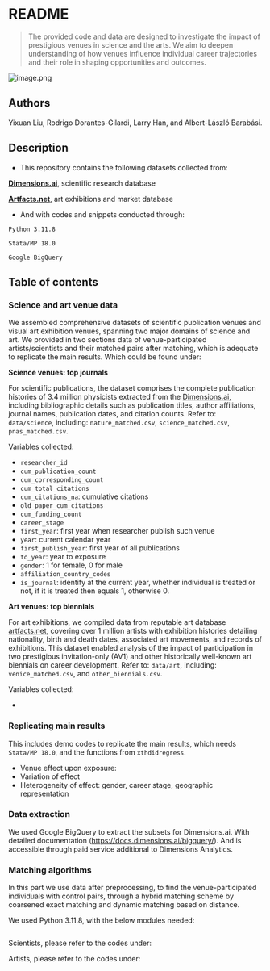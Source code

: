 # README

> The provided code and data are designed to investigate the impact of prestigious venues in science and the arts. We aim to deepen understanding of how venues influence individual career trajectories and their role in shaping opportunities and outcomes.
> 

![image.png](image.png)

## Authors

Yixuan Liu, Rodrigo Dorantes-Gilardi, Larry Han, and Albert-László Barabási.

## Description

- This repository contains the following datasets collected from:

[**Dimensions.ai**](http://Dimensions.ai), scientific research database

[**Artfacts.net**](http://Artfacts.net), art exhibitions and market database

- And with codes and snippets conducted through:

`Python 3.11.8`

`Stata/MP 18.0`

`Google BigQuery`

## Table of contents

### Science and art venue data

We assembled comprehensive datasets of scientific publication venues and visual art exhibition venues, spanning two major domains of science and art. We provided in two sections data of venue-participated artists/scientists and their matched pairs after matching, which is adequate to replicate the main results. Which could be found under:

**Science venues: top journals**

For scientific publications, the dataset comprises the complete publication histories of 3.4 million physicists extracted from the [Dimensions.ai](http://dimensions.ai/), including bibliographic details such as publication titles, author affiliations, journal names, publication dates, and citation counts. Refer to: `data/science`, including: `nature_matched.csv`, `science_matched.csv`, `pnas_matched.csv`.

Variables collected:

- `researcher_id`
- `cum_publication_count`
- `cum_corresponding_count`
- `cum_total_citations`
- `cum_citations_na`: cumulative citations
- `old_paper_cum_citations`
- `cum_funding_count`
- `career_stage`
- `first_year`: first year when researcher publish such venue
- `year`: current calendar year
- `first_publish_year`: first year of all publications
- `to_year`: year to exposure
- `gender`: 1 for female, 0 for male
- `affiliation_country_codes`
- `is_journal`: identify at the current year, whether individual is treated or not, if it is treated then equals 1, otherwise 0.

**Art venues: top biennials**

For art exhibitions, we compiled data from reputable art database [artfacts.net](http://artfacts.net/), covering over 1 million artists with exhibition histories detailing nationality, birth and death dates, associated art movements, and records of exhibitions. This dataset enabled analysis of the impact of participation in two prestigious invitation-only (AV1) and other historically well-known art biennials on career development. Refer to: `data/art`, including: `venice_matched.csv`, and `other_biennials.csv`.

Variables collected:

- 

### Replicating main results

This includes demo codes to replicate the main results, which needs `Stata/MP 18.0`, and the functions from `xthdidregress`. 

- Venue effect upon exposure:
- Variation of effect
- Heterogeneity of effect: gender, career stage, geographic representation

### Data extraction

We used Google BigQuery to extract the subsets for Dimensions.ai. With detailed documentation (https://docs.dimensions.ai/bigquery/). And is accessible through paid service additional to Dimensions Analytics.

### Matching algorithms

In this part we use data after preprocessing, to find the venue-participated individuals with control pairs, through a hybrid matching scheme by coarsened exact matching and dynamic matching based on distance.

We used Python 3.11.8, with the below modules needed:

```python

```

Scientists, please refer to the codes under:

Artists, please refer to the codes under: